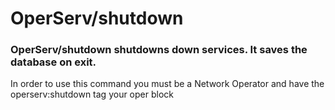 # OperServ/shutdown
### OperServ/shutdown shutdowns down services. It saves the database on exit.
<p>In order to use this command you must be a Network Operator and have the operserv:shutdown tag your oper block </p>